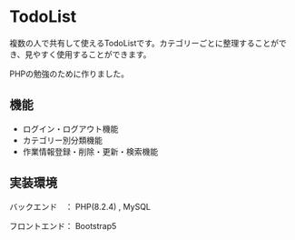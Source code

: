 # TodoList
複数の人で共有して使えるTodoListです。カテゴリーごとに整理することができ、見やすく使用することができます。

PHPの勉強のために作りました。

## 機能
+ ログイン・ログアウト機能
+ カテゴリー別分類機能
+ 作業情報登録・削除・更新・検索機能

## 実装環境
バックエンド　： PHP(8.2.4) , MySQL

フロントエンド： Bootstrap5
